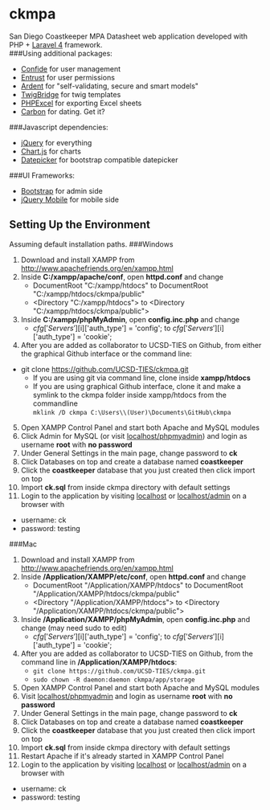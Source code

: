 ckmpa
===============
San Diego Coastkeeper MPA Datasheet web application developed with PHP + [Laravel 4](http://laravel.com/) framework.  
###Using additional packages:
  - [Confide](https://github.com/Zizaco/confide) for user management
  - [Entrust](https://github.com/Zizaco/entrust) for user permissions
  - [Ardent](https://github.com/laravelbook/ardent) for "self-validating, secure and smart models"
  - [TwigBridge](https://github.com/rcrowe/TwigBridge) for twig templates
  - [PHPExcel](http://phpexcel.codeplex.com/) for exporting Excel sheets
  - [Carbon](https://github.com/briannesbitt/Carbon) for dating. Get it?

###Javascript dependencies:
  - [jQuery](http://jquery.com/) for everything
  - [Chart.js](http://www.chartjs.org/) for charts
  - [Datepicker](https://github.com/eternicode/bootstrap-datepicker) for bootstrap compatible datepicker

###UI Frameworks:
  - [Bootstrap](http://getbootstrap.com/) for admin side
  - [jQuery Mobile](http://jquerymobile.com/) for mobile side

Setting Up the Environment
------
Assuming default installation paths.
###Windows
1. Download and install XAMPP from http://www.apachefriends.org/en/xampp.html
2. Inside **C:/xampp/apache/conf**, open **httpd.conf** and change
    - DocumentRoot "C:/xampp/htdocs" to DocumentRoot "C:/xampp/htdocs/ckmpa/public"
    - &lt;Directory "C:/xampp/htdocs"&gt; to &lt;Directory "C:/xampp/htdocs/ckmpa/public"&gt;
3. Inside **C:/xampp/phpMyAdmin**, open **config.inc.php** and change
    - $cfg['Servers'][$i]['auth_type'] = 'config'; to $cfg['Servers'][$i]['auth_type'] = 'cookie';
4. After you are added as collaborator to UCSD-TIES on Github, from either the graphical Github interface or the command line:
  - git clone https://github.com/UCSD-TIES/ckmpa.git 
      - If you are using git via command line, clone inside **xampp/htdocs** 
      - If you are using graphical Github interface, clone it and make a symlink to the ckmpa folder inside xampp/htdocs from the commandline  
`mklink /D ckmpa C:\Users\\(User)\Documents\GitHub\ckmpa`
5. Open XAMPP Control Panel and start both Apache and MySQL modules
6. Click Admin for MySQL (or visit [localhost/phpmyadmin](http://localhost/phpmyadmin/)) and login as username **root** with **no password** 
7. Under General Settings in the main page, change password to **ck**
8. Click Databases on top and create a database named **coastkeeper** 
9. Click the **coastkeeper** database that you just created then click import on top 
10. Import **ck.sql** from inside ckmpa directory with default settings
11. Login to the application by visiting [localhost](http://localhost) or [localhost/admin](http://localhost/admin) on a browser with 
  -  username: ck 
  -  password: testing

###Mac  
1. Download and install XAMPP from http://www.apachefriends.org/en/xampp.html
2. Inside **/Application/XAMPP/etc/conf**, open **httpd.conf** and change
    - DocumentRoot "/Application/XAMPP/htdocs" to DocumentRoot "/Application/XAMPP/htdocs/ckmpa/public"
    - &lt;Directory "/Application/XAMPP/htdocs"&gt; to &lt;Directory "/Application/XAMPP/htdocs/ckmpa/public"&gt;
3. Inside **/Application/XAMPP/phpMyAdmin**, open **config.inc.php** and change (may need sudo to edit)
    - $cfg['Servers'][$i]['auth_type'] = 'config'; to $cfg['Servers'][$i]['auth_type'] = 'cookie';
4. After you are added as collaborator to UCSD-TIES on Github, from the command line in **/Application/XAMPP/htdocs**:
    - `git clone https://github.com/UCSD-TIES/ckmpa.git`
    - `sudo chown -R daemon:daemon ckmpa/app/storage`
5. Open XAMPP Control Panel and start both Apache and MySQL modules
6. Visit [localhost/phpmyadmin](http://localhost/phpmyadmin/) and login as username **root** with **no password** 
7. Under General Settings in the main page, change password to **ck**
8. Click Databases on top and create a database named **coastkeeper** 
9. Click the **coastkeeper** database that you just created then click import on top 
10. Import **ck.sql** from inside ckmpa directory with default settings
11. Restart Apache if it's already started in XAMPP Control Panel
12. Login to the application by visiting [localhost](http://localhost) or [localhost/admin](http://localhost/admin) on a browser with 
  -  username: ck 
  -  password: testing

